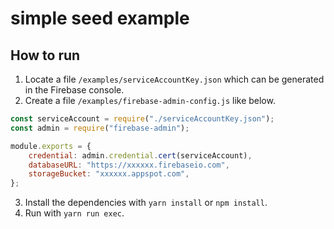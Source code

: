 # simple seed example

## How to run

1. Locate a file `/examples/serviceAccountKey.json` which can be generated in the Firebase console.
2. Create a file `/examples/firebase-admin-config.js` like below.

```javascript
const serviceAccount = require("./serviceAccountKey.json");
const admin = require("firebase-admin");

module.exports = {
    credential: admin.credential.cert(serviceAccount),
    databaseURL: "https://xxxxxx.firebaseio.com",
    storageBucket: "xxxxxx.appspot.com",
};
```

3. Install the dependencies with `yarn install` or `npm install`.
4. Run with `yarn run exec`.
